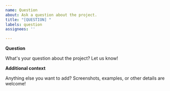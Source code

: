 ```yaml
---
name: Question
about: Ask a question about the project.
title: "[QUESTION] "
labels: question
assignees: ''

---
```


**Question**

What's your question about the project? Let us know!

**Additional context**

Anything else you want to add? Screenshots, examples, or other details are welcome!
